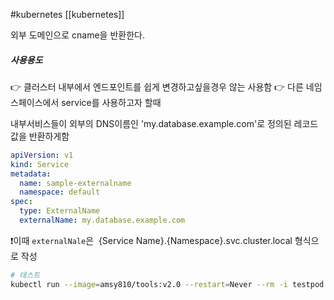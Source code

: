 #kubernetes
[[kubernetes]]

외부 도메인으로 cname을 반환한다.

##### 사용용도
👉 클러스터 내부에서 엔드포인트를 쉽게 변경하고싶을경우 않는 사용함
👉 다른 네임스페이스에서 service를 사용하고자 할때 

내부서비스들이 외부의 DNS이름인  'my.database.example.com'로 정의된 레코드값을 반환하게함

```yaml
apiVersion: v1
kind: Service
metadata:
  name: sample-externalname
  namespace: default
spec:
  type: ExternalName
  externalName: my.database.example.com 
```
❗이때 `externalNale`은  {Service Name}.{Namespace}.svc.cluster.local 형식으로 작성


```bash
# 테스트
kubectl run --image=amsy810/tools:v2.0 --restart=Never --rm -i testpod --command -- dig sample-externalname.default.svc.cluster.local CNAME
```